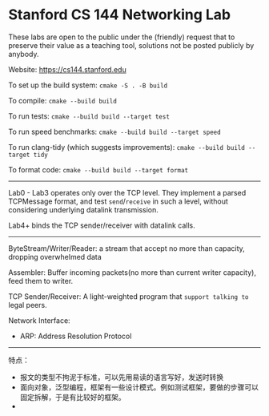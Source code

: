 Stanford CS 144 Networking Lab
==============================

These labs are open to the public under the (friendly) request that to
preserve their value as a teaching tool, solutions not be posted
publicly by anybody.

Website: https://cs144.stanford.edu

To set up the build system: `cmake -S . -B build`

To compile: `cmake --build build`

To run tests: `cmake --build build --target test`

To run speed benchmarks: `cmake --build build --target speed`

To run clang-tidy (which suggests improvements): `cmake --build build --target tidy`

To format code: `cmake --build build --target format`

----

Lab0 - Lab3 operates only over the TCP level. They implement a parsed TCPMessage format, and test `send`/`receive` in such a level, without considering underlying datalink transmission.

Lab4+ binds the TCP sender/receiver with datalink calls.

---

ByteStream/Writer/Reader: a stream that accept no more than capacity, dropping overwhelmed data

Assembler: Buffer incoming packets(no more than current writer capacity), feed them to writer.

TCP Sender/Receiver: A light-weighted program that `support talking to` legal peers.

Network Interface:
- ARP: Address Resolution Protocol

---

特点：
- 报文的类型不拘泥于标准，可以先用易读的语言写好，发送时转换
- 面向对象，泛型编程，框架有一些设计模式。例如测试框架，要做的步骤可以固定拆解，于是有比较好的框架。
- 